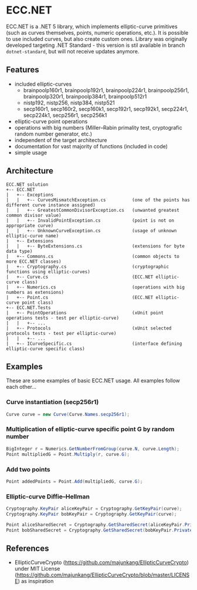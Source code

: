 # ECC.NET
ECC.NET is a .NET 5 library, which implements elliptic-curve primitives (such as curves themselves, points, numeric operations, etc.). It is possible to use included curves, but also create custom ones. Library was originally developed targeting .NET Standard - this version is stil available in branch `dotnet-standard`, but will not receive updates anymore.

## Features
* included elliptic-curves
  * brainpoolp160r1, brainpoolp192r1, brainpoolp224r1, brainpoolp256r1, brainpoolp320r1, brainpoolp384r1, brainpoolp512r1
  * nistp192, nistp256, nistp384, nistp521
  * secp160r1, secp160r2, secp160k1, secp192r1, secp192k1, secp224r1, secp224k1, secp256r1, secp256k1
* elliptic-curve point operations
* operations with big numbers (Miller–Rabin primality test, cryptografic random number generator, etc.)
* independent of the target architecture
* documentation for vast majority of functions (included in code)
* simple usage

## Architecture
```
ECC.NET solution
+-- ECC.NET
|   +-- Exceptions
|   |   +-- CurvesMismatchException.cs          (one of the points has different curve instance assigned)
|   |   +-- GreatestCommonDivisorException.cs   (unwanted greatest common divisor value)
|   |   +-- InvalidPointException.cs            (point is not on appropriate curve)
|   |   +-- UnknownCurveException.cs            (usage of unknown elliptic-curve name)
|   +-- Extensions
|   |   +-- ByteExtensions.cs                   (extensions for byte data type)
|   +-- Commons.cs                              (common objects to more ECC.NET classes)
|   +-- Cryptography.cs                         (cryptographic functions using elliptic-curves)
|   +-- Curve.cs                                (ECC.NET elliptic-curve class)
|   +-- Numerics.cs                             (operations with big numbers as extensions)
|   +-- Point.cs                                (ECC.NET elliptic-curve point class)
+-- ECC.NET.Tests
|   +-- PointOperations                         (xUnit point operations tests - test per elliptic-curve)
|   |   +-- ...
|   +-- Protocols                               (xUnit selected protocols tests - test per elliptic-curve)
|   |   +-- ...
|   +-- ICurveSpecific.cs                       (interface defining elliptic-curve specific class)
```

## Examples
These are some examples of basic ECC.NET usage. All examples follow each other...

### Curve instantiation (secp256r1)
```csharp
Curve curve = new Curve(Curve.Names.secp256r1);
```

### Multiplication of elliptic-curve specific point G by random number
```csharp
BigInteger r = Numerics.GetNumberFromGroup(curve.N, curve.Length);
Point multipliedG = Point.Multiply(r, curve.G);
```

### Add two points
```csharp
Point addedPoints = Point.Add(multipliedG, curve.G);
```

### Elliptic-curve Diffie–Hellman
```csharp
Cryptography.KeyPair aliceKeyPair = Cryptography.GetKeyPair(curve);
Cryptography.KeyPair bobKeyPair = Cryptography.GetKeyPair(curve);

Point aliceSharedSecret = Cryptography.GetSharedSecret(aliceKeyPair.PrivateKey, bobKeyPair.PublicKey);
Point bobSharedSecret = Cryptography.GetSharedSecret(bobKeyPair.PrivateKey, aliceKeyPair.PublicKey);
```

## References
* EllipticCurveCrypto (https://github.com/majunkang/EllipticCurveCrypto) under MIT License (https://github.com/majunkang/EllipticCurveCrypto/blob/master/LICENSE) as inspiration
